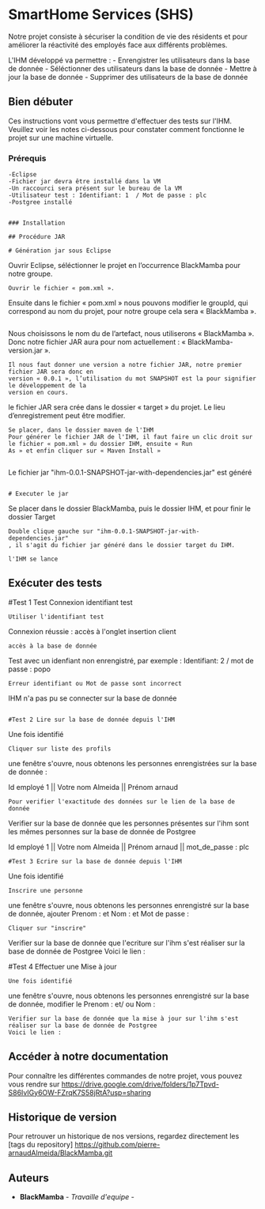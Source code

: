 # SmartHome Services (SHS)
Notre projet consiste à sécuriser la condition de vie des résidents et pour
améliorer la réactivité des employés face aux différents problèmes. 

L'IHM développé va permettre : 
							- Enrengistrer les utilisateurs dans la base de donnée
							- Séléctionner des utilisateurs dans la base de donnée 
							- Mettre à jour la base de donnée 
							- Supprimer des utilisateurs de la base de donnée



## Bien débuter

Ces instructions vont vous permettre d'effectuer des tests sur l'IHM.
Veuillez voir les notes ci-dessous pour constater comment fonctionne le projet sur une machine virtuelle.

### Prérequis

```
-Eclipse 
-Fichier jar devra être installé dans la VM 
-Un raccourci sera présent sur le bureau de la VM
-Utilisateur test : Identifiant: 1  / Mot de passe : plc 
-Postgree installé


### Installation

## Procédure JAR

# Génération jar sous Eclipse 

```
Ouvrir Eclipse, séléctionner le projet en l’occurrence BlackMamba pour notre groupe.

```
Ouvrir le fichier « pom.xml ».

```
Ensuite dans le fichier « pom.xml » nous pouvons modifier le groupId, qui correspond au
nom du projet, pour notre groupe cela sera « BlackMamba ».

```

```
Nous choisissons le nom du de l’artefact, nous utiliserons « BlackMamba ». Donc notre
fichier JAR aura pour nom actuellement : « BlackMamba-version.jar ».

```
Il nous faut donner une version a notre fichier JAR, notre premier fichier JAR sera donc en
version « 0.0.1 », l’utilisation du mot SNAPSHOT est la pour signifier le développement de la
version en cours.

```
le fichier JAR sera crée dans le dossier « target » du projet.
Le lieu d’enregistrement peut être modifier.

```
Se placer, dans le dossier maven de l'IHM 
Pour générer le fichier JAR de l'IHM, il faut faire un clic droit sur le fichier « pom.xml » du dossier IHM, ensuite « Run
As » et enfin cliquer sur « Maven Install »
 
```
Le fichier jar "ihm-0.0.1-SNAPSHOT-jar-with-dependencies.jar" est généré
```

# Executer le jar 

```
Se placer dans le dossier BlackMamba, puis le dossier IHM, et pour finir le dossier Target 

```
Double clique gauche sur "ihm-0.0.1-SNAPSHOT-jar-with-dependencies.jar"
, il s'agit du fichier jar généré dans le dossier target du IHM.
```
```
l'IHM se lance

```

## Exécuter des tests

#Test 1 Test Connexion identifiant test

```
Utiliser l'identifiant test 

```
Connexion réussie : accès à l'onglet insertion client 
```
accès à la base de donnée 
```
Test avec un idenfiant non enrengistré, par exemple : Identifiant: 2 / mot de passe : popo
```
Erreur identifiant ou Mot de passe sont incorrect
```
IHM n'a pas pu se connecter sur la base de donnée 
```

#Test 2 Lire sur la base de donnée depuis l'IHM

```
Une fois identifié 

```
Cliquer sur liste des profils

```
une fenêtre s'ouvre, nous obtenons les personnes enrengistrées sur la base de donnée :

Id employé 1  || Votre nom Almeida || Prénom arnaud 


```
Pour verifier l'exactitude des données sur le lien de la base de donnée

```
Verifier sur la base de donnée que les personnes présentes sur l'ihm sont les mêmes personnes sur la base de donnée de Postgree

Id employé 1  || Votre nom Almeida || Prénom arnaud || mot_de_passe : plc
```
#Test 3 Ecrire sur la base de donnée depuis l'IHM 

```
Une fois identifié 

```
Inscrire une personne  

```
une fenêtre s'ouvre, nous obtenons les personnes enrengistré sur la base de donnée, ajouter Prenom :  et Nom :  et Mot de passe : 

```
Cliquer sur "inscrire" 
```
Verifier sur la base de donnée que l'ecriture sur l'ihm s'est réaliser sur la base de donnée de Postgree
Voici le lien : 

#Test 4 Effectuer une  Mise à jour 

```
Une fois identifié 

```
une fenêtre s'ouvre, nous obtenons les personnes enrengistré sur la base de donnée, modifier le Prenom :  et/ ou Nom : 

```
Verifier sur la base de donnée que la mise à jour sur l'ihm s'est réaliser sur la base de donnée de Postgree
Voici le lien : 

```


## Accéder à notre documentation

Pour connaître les différentes commandes de notre projet, vous pouvez vous rendre sur https://drive.google.com/drive/folders/1p7Tpvd-S86IvIGy6OW-FZrqK7S58jRtA?usp=sharing


## Historique de version

Pour retrouver un historique de nos versions, regardez directement les [tags du repository] https://github.com/pierre-arnaudAlmeida/BlackMamba.git

## Auteurs

* **BlackMamba** - *Travaille d'equipe* - 


